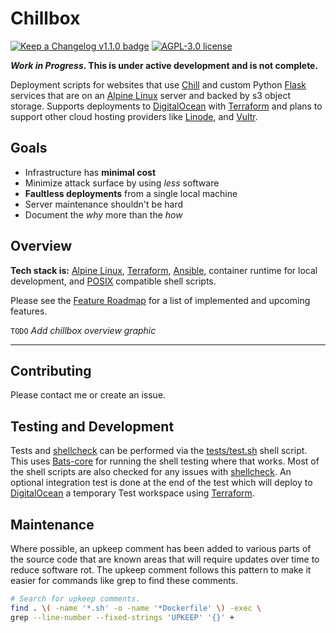# Chillbox

[![Keep a Changelog v1.1.0 badge][changelog-badge]][changelog]
[![AGPL-3.0 license][license-badge]][license]

**_Work in Progress_. This is under active development and is not complete.**

Deployment scripts for websites that use [Chill] and custom Python [Flask] services
that are on an [Alpine Linux] server and backed by s3 object storage.
Supports deployments to [DigitalOcean] with [Terraform] and plans to
support other cloud hosting providers like [Linode], and [Vultr].

## Goals

- Infrastructure has **minimal cost**
- Minimize attack surface by using _less_ software
- **Faultless deployments** from a single local machine
- Server maintenance shouldn't be hard
- Document the _why_ more than the _how_

## Overview

**Tech stack is:** [Alpine Linux], [Terraform], [Ansible], container runtime for local development, and [POSIX] compatible shell scripts.

Please see the [Feature Roadmap](./docs/features.md) for a list of implemented and upcoming
features.

`TODO` _Add chillbox overview graphic_

---

## Contributing

Please contact me or create an issue.

## Testing and Development

Tests and [shellcheck] can be performed via the [tests/test.sh](./tests/test.sh) shell script. This
uses [Bats-core] for running the shell testing where that works. Most of the
shell scripts are also checked for any issues with [shellcheck]. An optional
integration test is done at the end of the test which will deploy to
[DigitalOcean] a temporary Test workspace using [Terraform].

## Maintenance

Where possible, an upkeep comment has been added to various parts of the source
code that are known areas that will require updates over time to reduce
software rot. The upkeep comment follows this pattern to make it easier for
commands like grep to find these comments.


```bash
# Search for upkeep comments.
find . \( -name '*.sh' -o -name '*Dockerfile' \) -exec \
grep --line-number --fixed-strings 'UPKEEP' '{}' +
```


[changelog]: ./CHANGELOG.md
[changelog-badge]: https://img.shields.io/badge/changelog-Keep%20a%20Changelog%20v1.1.0-%23E05735
[license]: ./LICENSE
[license-badge]: https://img.shields.io/badge/license-AGPL%20V3-blue
[Alpine Linux]: https://alpinelinux.org/
[DigitalOcean]: https://www.digitalocean.com/
[DigitalOcean Spaces]: https://www.digitalocean.com/products/spaces
[Chill]: https://github.com/jkenlooper/chill
[Flask]: https://flask.palletsprojects.com/en/2.1.x/
[SQLite]: https://sqlite.org/index.html
[Terraform]: https://www.terraform.io/
[Ansible]: https://github.com/ansible/ansible#readme
[NGINX]: https://nginx.org/
[POSIX]: https://en.wikipedia.org/wiki/POSIX
[Linode]: https://www.linode.com/
[Vultr]: https://www.vultr.com/
[Rust]: https://rust-lang.org/
[Go]: https://go.dev/
[Bats-core]: https://github.com/bats-core/bats-core#readme
[shellcheck]: https://www.shellcheck.net/
